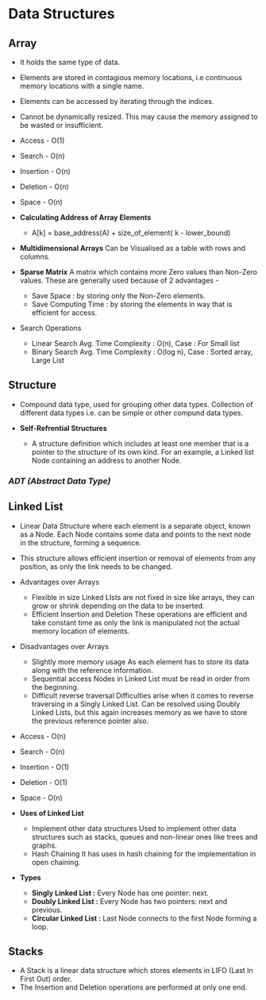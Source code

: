 # Data Structures

## Array
  
  * It holds the same type of data.
  * Elements are stored in contagious memory locations, i.e continuous memory locations with a single name.
  * Elements can be accessed by iterating through the indices.
  * Cannot be dynamically resized. This may cause the memory assigned to be wasted or insufficient.
  
  * Access      - O(1)
  * Search      - O(n)
  * Insertion   - O(n)
  * Deletion    - O(n)
  * Space       - O(n)
  
  * **Calculating Address of Array Elements** 
      * A[k] = base_address(A) + size_of_element( k - lower_bound)
      
  * **Multidimensional Arrays**
    Can be Visualised as a table with rows and columns.
    
  * **Sparse Matrix**
    A matrix which contains more Zero values than Non-Zero values. These are generally used because of 2 advantages -
      * Save Space : by storing only the Non-Zero elements.
      * Save Computing Time : by storing the elements in way that is efficient for access.
      
  * Search Operations
    * Linear Search 
      Avg. Time Complexity : O(n), Case : For Small list
    * Binary Search
      Avg. Time Complexity : O(log n), Case : Sorted array, Large List


## Structure

  * Compound data type, used for grouping other data types.
    Collection of different data types i.e. can be simple or other compund data types.
    
  * **Self-Refrential Structures**
    * A structure definition which includes at least one member that is a pointer to the structure of its own kind.
      For an example, a Linked list Node containing an address to another Node.


### *ADT (Abstract Data Type)*

## Linked List

  * Linear Data Structure where each element is a separate object, known as a Node.
    Each Node contains some data and points to the next node in the structure, forming a sequence.
  * This structure allows efficient insertion or removal of elements from any position, as only the link needs to be changed.
  
  * Advantages over Arrays
    * Flexible in size
      Linked LIsts are not fixed in size like arrays, they can grow or shrink depending on the data to be inserted.
    * Efficient Insertion and Deletion
      These operations are efficient and take constant time as only the link is manipulated not the actual memory location of elements.
      
  * Disadvantages over Arrays
    * Slightly more memory usage
      As each element has to store its data along with the reference information.
    * Sequential access
      Nodes in Linked List must be read in order from the beginning.
    * Difficult reverse traversal
      Difficulties arise when it comes to reverse traversing in a Singly Linked List. Can be resolved using Doubly Linked Lists, but this again increases memory as we have to store the previous reference pointer also.
      
  * Access      - O(n)
  * Search      - O(n)
  * Insertion   - O(1)
  * Deletion    - O(1)
  * Space       - O(n)
  
  * **Uses of Linked List**
    * Implement other data structures
      Used to implement other data structures such as stacks, queues and non-linear ones like trees and graphs.
    * Hash Chaining
      It has uses in hash chaining for the implementation in open chaining.
      
  * **Types** 
    * **Singly Linked List :** Every Node has one pointer: next.
    * **Doubly Linked List :**  Every Node has two pointers: next and previous.
    * **Circular Linked List :** Last Node connects to the first Node forming a loop.
  
  
## Stacks

  * A Stack is a linear data structure which stores elements in LIFO (Last In First Out) order.
  * The Insertion and Deletion operations are performed at only one end.
  
